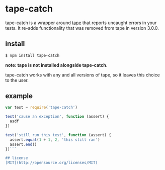 # tape-catch
tape-catch is a wrapper around [tape](https://github.com/substack/tape) that reports uncaught errors in your tests. It re-adds functionality that was removed from tape in version 3.0.0.

## install
```sh
$ npm install tape-catch
```
**note: tape is not installed alongside tape-catch.**

tape-catch works with any and all versions of tape, so it leaves this choice to the user.

## example
```js
var test = require('tape-catch')

test('cause an exception', function (assert) {
  asdf
})

test('still run this test', function (assert) {
  assert.equal(1 + 1, 2, 'this still ran')
  assert.end() 
})```

## license
[MIT](http://opensource.org/licenses/MIT)

